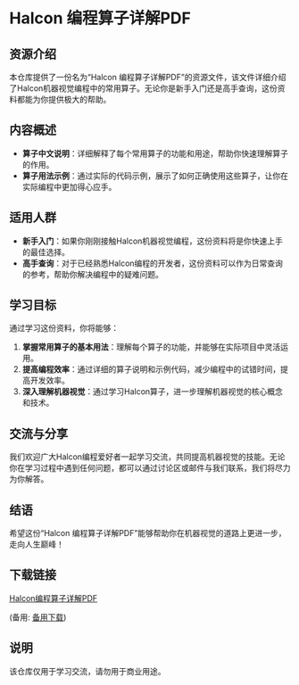 # Halcon 编程算子详解PDF

## 资源介绍

本仓库提供了一份名为“Halcon 编程算子详解PDF”的资源文件，该文件详细介绍了Halcon机器视觉编程中的常用算子。无论你是新手入门还是高手查询，这份资料都能为你提供极大的帮助。

## 内容概述

- **算子中文说明**：详细解释了每个常用算子的功能和用途，帮助你快速理解算子的作用。
- **算子用法示例**：通过实际的代码示例，展示了如何正确使用这些算子，让你在实际编程中更加得心应手。

## 适用人群

- **新手入门**：如果你刚刚接触Halcon机器视觉编程，这份资料将是你快速上手的最佳选择。
- **高手查询**：对于已经熟悉Halcon编程的开发者，这份资料可以作为日常查询的参考，帮助你解决编程中的疑难问题。

## 学习目标

通过学习这份资料，你将能够：

1. **掌握常用算子的基本用法**：理解每个算子的功能，并能够在实际项目中灵活运用。
2. **提高编程效率**：通过详细的算子说明和示例代码，减少编程中的试错时间，提高开发效率。
3. **深入理解机器视觉**：通过学习Halcon算子，进一步理解机器视觉的核心概念和技术。

## 交流与分享

我们欢迎广大Halcon编程爱好者一起学习交流，共同提高机器视觉的技能。无论你在学习过程中遇到任何问题，都可以通过讨论区或邮件与我们联系，我们将尽力为你解答。

## 结语

希望这份“Halcon 编程算子详解PDF”能够帮助你在机器视觉的道路上更进一步，走向人生巅峰！

## 下载链接
[Halcon编程算子详解PDF](https://pan.quark.cn/s/ccae9214ebe6) 

(备用: [备用下载](https://pan.baidu.com/s/142l1PPpIvoblFqTegFm73Q?pwd=1234))

## 说明

该仓库仅用于学习交流，请勿用于商业用途。
